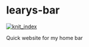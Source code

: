 # learys-bar
<!-- badges: start -->
  [![knit_index](https://github.com/mleary/learys-bar/actions/workflows/knit_index.yaml/badge.svg)](https://github.com/mleary/learys-bar/actions/workflows/knit_index.yaml)
<!-- badges: end -->
Quick website for my home bar

